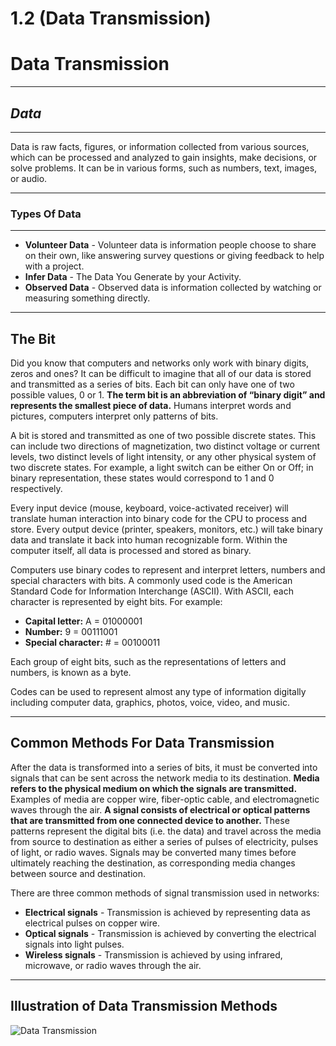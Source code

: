 # 1.2 (Data Transmission)

# Data Transmission

---

## ***Data***

---

Data is raw facts, figures, or information collected from various sources, which can be processed and analyzed to gain insights, make decisions, or solve problems. It can be in various forms, such as numbers, text, images, or audio.

---

### **Types Of Data**

---

- **Volunteer Data** - Volunteer data is information people choose to share on their own, like answering survey questions or giving feedback to help with a project.
- **Infer Data** - The Data You Generate by your Activity.
- **Observed Data** - Observed data is information collected by watching or measuring something directly.

---

## **The Bit**

Did you know that computers and networks only work with binary digits, zeros and ones? It can be difficult to imagine that all of our data is stored and transmitted as a series of bits. Each bit can only have one of two possible values, 0 or 1. **The term bit is an abbreviation of “binary digit” and represents the smallest piece of data.** Humans interpret words and pictures, computers interpret only patterns of bits.

A bit is stored and transmitted as one of two possible discrete states. This can include two directions of magnetization, two distinct voltage or current levels, two distinct levels of light intensity, or any other physical system of two discrete states. For example, a light switch can be either On or Off; in binary representation, these states would correspond to 1 and 0 respectively.

Every input device (mouse, keyboard, voice-activated receiver) will translate human interaction into binary code for the CPU to process and store. Every output device (printer, speakers, monitors, etc.) will take binary data and translate it back into human recognizable form. Within the computer itself, all data is processed and stored as binary.

Computers use binary codes to represent and interpret letters, numbers and special characters with bits. A commonly used code is the American Standard Code for Information Interchange (ASCII). With ASCII, each character is represented by eight bits. For example:

- **Capital letter:** A = 01000001
- **Number:** 9 = 00111001
- **Special character:** # = 00100011

Each group of eight bits, such as the representations of letters and numbers, is known as a byte.

Codes can be used to represent almost any type of information digitally including computer data, graphics, photos, voice, video, and music.

---

## **Common Methods For Data Transmission**

After the data is transformed into a series of bits, it must be converted into signals that can be sent across the network media to its destination. **Media refers to the physical medium on which the signals are transmitted.** Examples of media are copper wire, fiber-optic cable, and electromagnetic waves through the air. **A signal consists of electrical or optical patterns that are transmitted from one connected device to another.** These patterns represent the digital bits (i.e. the data) and travel across the media from source to destination as either a series of pulses of electricity, pulses of light, or radio waves. Signals may be converted many times before ultimately reaching the destination, as corresponding media changes between source and destination.

There are three common methods of signal transmission used in networks:

- **Electrical signals** - Transmission is achieved by representing data as electrical pulses on copper wire.
- **Optical signals** - Transmission is achieved by converting the electrical signals into light pulses.
- **Wireless signals** - Transmission is achieved by using infrared, microwave, or radio waves through the air.

---

## **Illustration of Data Transmission Methods**

![Data Transmission](image.png)
